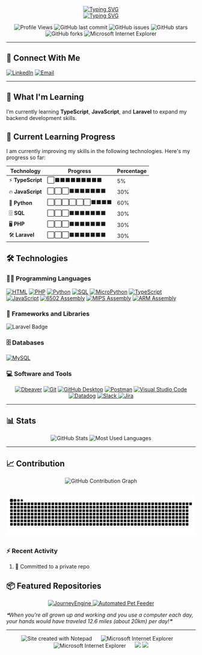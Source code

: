<p align="center">
  <a href="https://git.io/typing-svg">
    <img src="https://readme-typing-svg.demolab.com?font=Fira+Code&size=28&pause=800&color=FF0000&center=true&repeat=true&width=1000&lines=Tom+Rutter" alt="Typing SVG" />
  </a>
  <br>
  <a href="https://git.io/typing-svg">
    <img src="https://readme-typing-svg.demolab.com?font=Fira+Code&size=25&pause=800&color=5EFF09&center=true&repeat=true&width=1000&lines=Aspiring+Developer" alt="Typing SVG" />
  </a>
</p>

<p align="center">
<img src="https://hits.seeyoufarm.com/api/count/incr/badge.svg?url=https://github.com/Tomrm96&count_bg=%2379C83D&title_bg=%23555555&icon=github.svg&icon_color=%23E7E7E7&title=Profile+Views&edge_flat=false" alt="Profile Views" width="150" height="28" />
<img alt="GitHub last commit" src="https://img.shields.io/github/last-commit/Tomrm96/Tomrm96?style=for-the-badge">
<img alt="GitHub issues" src="https://img.shields.io/github/issues/Tomrm96/100-Days-Of-Code?style=for-the-badge">
<img alt="GitHub stars" src="https://img.shields.io/github/stars/Tomrm96/100-Days-Of-Code?style=for-the-badge">
<img alt="GitHub forks" src="https://img.shields.io/github/forks/Tomrm96/100-Days-Of-Code?style=for-the-badge">
<img src="https://www.cameronsworld.net/img/content/23/frame-0/2.png" alt="Microsoft Internet Explorer" />
</p>

---

## 🤝 Connect With Me
<p align="left">
  <a href="https://www.linkedin.com/in/tomrutter196/"><img alt="LinkedIn" src="https://img.shields.io/badge/LinkedIn-blue?style=for-the-badge&logo=linkedin"></a>
  <a href="mailto:pyrite.onyx715@eagereverest.com"><img alt="Email" src="https://img.shields.io/badge/Email-D14836?style=for-the-badge&logo=gmail&logoColor=white"></a>
</p>

---

## 🌱 What I'm Learning
I’m currently learning **TypeScript**, **JavaScript**, and **Laravel** to expand my backend development skills.

## 🚀 Current Learning Progress

I am currently improving my skills in the following technologies. Here's my progress so far:

| Technology     | Progress | Percentage |
| -------------- | -------- | ---------- |
| ⚡ **TypeScript** | ⬜⬛⬛⬛⬛⬛⬛⬛⬛⬛ | 5%         |
| 🔥 **JavaScript** | ⬜⬜⬜⬛⬛⬛⬛⬛⬛⬛ | 30%         |
| 🐍 **Python**     | ⬜⬜⬜⬜⬜⬜⬛⬛⬛⬛ | 60%        |
| 🗄️ **SQL**        | ⬜⬜⬜⬛⬛⬛⬛⬛⬛⬛ | 30%        |
| 🖥️ **PHP**        | ⬜⬜⬜⬛⬛⬛⬛⬛⬛⬛ | 30%        |
| 🛠️ **Laravel**    | ⬜⬜⬜⬛⬛⬛⬛⬛⬛⬛ | 30%        |



## 🛠️ Technologies

### 👨‍💻 Programming Languages
<p align="left">
    <a href="#"><img alt="HTML" src="https://img.shields.io/badge/HTML-E34F26.svg?logo=html5&logoColor=white&style=for-the-badge"></a>
    <a href="#"><img alt="PHP" src="https://img.shields.io/badge/PHP-777BB4.svg?logo=php&logoColor=white&style=for-the-badge"></a>
    <a href="#"><img alt="Python" src="https://img.shields.io/badge/Python-14354C.svg?logo=python&logoColor=white&style=for-the-badge"></a>
    <a href="#"><img alt="SQL" src="https://custom-icon-badges.demolab.com/badge/SQL-025E8C.svg?logo=database&logoColor=white&style=for-the-badge"></a>
    <a href="#"><img alt="MicroPython" src="https://img.shields.io/badge/MicroPython-2C3E50.svg?logo=micropython&logoColor=white&style=for-the-badge"></a>
    <a href="#"><img alt="TypeScript" src="https://img.shields.io/badge/TypeScript-3178C6.svg?logo=typescript&logoColor=white&style=for-the-badge"></a>
    <a href="#"><img alt="JavaScript" src="https://img.shields.io/badge/JavaScript-F7DF1E.svg?logo=javascript&logoColor=black&style=for-the-badge"></a>
    <a href="#"><img alt="6502 Assembly" src="https://img.shields.io/badge/6502_Assembly-6A4E96.svg?style=for-the-badge"></a>
    <a href="#"><img alt="MIPS Assembly" src="https://img.shields.io/badge/MIPS_Assembly-0066CC.svg?style=for-the-badge"></a>
    <a href="#"><img alt="ARM Assembly" src="https://img.shields.io/badge/ARM_Assembly-0091BD.svg?style=for-the-badge"></a>
</p>

</p>

### 🧰 Frameworks and Libraries
<p align="left">
    <img src="https://img.shields.io/badge/Laravel-v8.x-orange?logo=laravel&logoColor=white&style=for-the-badge" alt="Laravel Badge">
</p>

### 🗄️ Databases
<p align="left">
    <a href="#"><img alt="MySQL" src="https://img.shields.io/badge/MySQL-00f.svg?logo=mysql&logoColor=white&style=for-the-badge"></a>
</p>

### 💻 Software and Tools
<p align="center">
    <a href="#"><img alt="Dbeaver" src="https://custom-icon-badges.demolab.com/badge/-Dbeaver-372923?logo=dbeaver-mono&logoColor=white&style=for-the-badge"></a>
    <a href="#"><img alt="Git" src="https://img.shields.io/badge/Git-F05033.svg?logo=git&logoColor=white&style=for-the-badge"></a>
    <a href="#"><img alt="GitHub Desktop" src="https://img.shields.io/badge/GitHub%20Desktop-8034A9.svg?logo=github&logoColor=white&style=for-the-badge"></a>
    <a href="#"><img alt="Postman" src="https://img.shields.io/badge/Postman-FF6C37?logo=postman&logoColor=white&style=for-the-badge"></a>
    <a href="#"><img alt="Visual Studio Code" src="https://img.shields.io/badge/Visual%20Studio%20Code-0078d7.svg?logo=visual-studio-code&logoColor=white&style=for-the-badge"></a>
    <a href="#"><img alt="Datadog" src="https://img.shields.io/badge/Datadog-632CA6?logo=datadog&logoColor=white&style=for-the-badge"></a>
    <a href="https://slack.com/intl/en-tr/" target="_blank">
        <img alt="Slack" src="https://img.shields.io/badge/Slack-4A154B?logo=slack&logoColor=white&style=for-the-badge" />
    </a>
    <a href="https://jira.atlassian.com/" target="_blank">
        <img alt="Jira" src="https://img.shields.io/badge/Jira-0052CC?logo=jira&logoColor=white&style=for-the-badge" />
    </a>
</p>

---

## 📊 Stats

<p align="center">
    <img src="https://github-readme-stats.vercel.app/api?username=Tomrm96&show_icons=true&theme=dark&access_token=YOUR_TOKEN_HERE" alt="GitHub Stats" width="48%" />
    <img src="https://github-readme-stats.vercel.app/api/top-langs/?username=Tomrm96&layout=compact&theme=dark&count_private=true&cache_seconds=1800&access_token=YOUR_TOKEN_HERE" alt="Most Used Languages" width="48%" />
</p>

---

## 📈 Contribution 

<p align="center">
  <img src="https://github-readme-activity-graph.vercel.app/graph?username=Tomrm96&theme=react-dark&hide_border=true&area=true" alt="GitHub Contribution Graph" />
</p>

### 
![snake animation dark theme](https://github.com/Tomrm96/Tomrm96/blob/output/github-snake-dark.svg)
---


### :zap: Recent Activity
<!--START_SECTION:activity-->
1. 📝 Committed to a private repo
<!--END_SECTION:activity-->
## 📦 Featured Repositories

<p align="center">
  <a href="https://github.com/Tomrm96/JourneyEngine">
    <img src="https://github-readme-stats.vercel.app/api/pin/?username=Tomrm96&repo=JourneyEngine&theme=dark" alt="JourneyEngine" />
  </a>
  <a href="https://github.com/Tomrm96/Feeder">
    <img src="https://github-readme-stats.vercel.app/api/pin/?username=Tomrm96&repo=Feeder&theme=dark" alt="Automated Pet Feeder" />
  </a>
</p>


<!--STARTS_HERE_QUOTE_README-->
<i>❝When you’re all grown up and working and you use a computer each day, your hands would have traveled 12.6 miles (about 20km) per day!❞</i>
<!--ENDS_HERE_QUOTE_README-->


---
<div align='center'>
  <img src="https://raw.githubusercontent.com/BrunnerLivio/brunnerlivio/master/images/notepad.gif" alt="Site created with Notepad" height="30" />
  <span>&nbsp;&nbsp;&nbsp;&nbsp;</span>  
  <img src="https://raw.githubusercontent.com/BrunnerLivio/brunnerlivio/master/images/ie_logo.gif" alt="Microsoft Internet Explorer" />
  <span>&nbsp;&nbsp;&nbsp;&nbsp;</span>  
  <img src="https://www.cameronsworld.net/img/content/23/frame-4/18.png" alt="Microsoft Internet Explorer" />
  <span>&nbsp;&nbsp;&nbsp;&nbsp;</span>  
  <img src="https://www.cameronsworld.net/img/content/23/frame-6/1.gif">  
  <img src="https://www.cameronsworld.net/img/content/26/right-side/15.gif">
</div>
